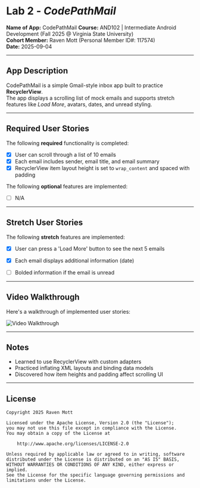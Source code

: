 # Lab 2 - *CodePathMail*

**Name of App:** CodePathMail
**Course:** AND102 | Intermediate Android Development (Fall 2025 @ Virginia State University)  
**Cohort Member:** Raven Mott (Personal Member ID#: 117574)  
**Date:** 2025-09-04

---

## App Description
CodePathMail is a simple Gmail-style inbox app built to practice **RecyclerView**.  
The app displays a scrolling list of mock emails and supports stretch features like *Load More*, avatars, dates, and unread styling.

---

## Required User Stories
The following **required** functionality is completed:

- [x] User can scroll through a list of 10 emails
- [x] Each email includes sender, email title, and email summary
- [x] RecyclerView item layout height is set to `wrap_content` and spaced with padding

The following **optional** features are implemented:

- [ ] N/A

---

## Stretch User Stories
The following **stretch** features are implemented:

- [X] User can press a 'Load More' button to see the next 5 emails
- [X] Each email displays additional information (date)
- [ ] Bolded information if the email is unread


---

## Video Walkthrough
Here's a walkthrough of implemented user stories:

<img src='demo.gif' title='Video Walkthrough' width='' alt='Video Walkthrough' />



---

## Notes
- Learned to use RecyclerView with custom adapters
- Practiced inflating XML layouts and binding data models
- Discovered how item heights and padding affect scrolling UI

---

## License
```
Copyright 2025 Raven Mott

Licensed under the Apache License, Version 2.0 (the "License");
you may not use this file except in compliance with the License.
You may obtain a copy of the License at

    http://www.apache.org/licenses/LICENSE-2.0

Unless required by applicable law or agreed to in writing, software
distributed under the License is distributed on an "AS IS" BASIS,
WITHOUT WARRANTIES OR CONDITIONS OF ANY KIND, either express or implied.
See the License for the specific language governing permissions and
limitations under the License.
```
